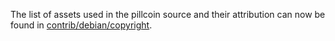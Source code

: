 The list of assets used in the pillcoin source and their attribution can now be found in [contrib/debian/copyright](../contrib/debian/copyright).
